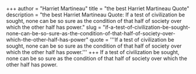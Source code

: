 +++
author = "Harriet Martineau"
title = "the best Harriet Martineau Quote"
description = "the best Harriet Martineau Quote: If a test of civilization be sought, none can be so sure as the condition of that half of society over which the other half has power."
slug = "if-a-test-of-civilization-be-sought-none-can-be-so-sure-as-the-condition-of-that-half-of-society-over-which-the-other-half-has-power"
quote = '''If a test of civilization be sought, none can be so sure as the condition of that half of society over which the other half has power.'''
+++
If a test of civilization be sought, none can be so sure as the condition of that half of society over which the other half has power.

